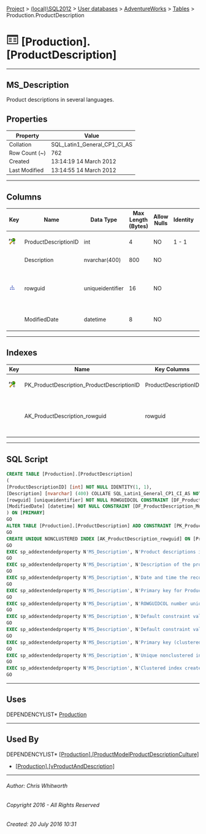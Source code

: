 #### 

[Project](../../../../index.md) > [(local)\\SQL2012](../../../index.md) > [User databases](../../index.md) > [AdventureWorks](../index.md) > [Tables](Tables.md) > Production.ProductDescription

# ![Tables](../../../../Images/Table32.png) [Production].[ProductDescription]

---

## <a name="#description"></a>MS_Description

Product descriptions in several languages.

## <a name="#properties"></a>Properties

| Property | Value |
|---|---|
| Collation | SQL_Latin1_General_CP1_CI_AS |
| Row Count (~) | 762 |
| Created | 13:14:19 14 March 2012 |
| Last Modified | 13:14:55 14 March 2012 |


---

## <a name="#columns"></a>Columns

| Key | Name | Data Type | Max Length (Bytes) | Allow Nulls | Identity | Default | Description |
|---|---|---|---|---|---|---|---|
| [![Cluster Primary Key PK_ProductDescription_ProductDescriptionID: ProductDescriptionID](../../../../Images/pkcluster.png)](#indexes) | ProductDescriptionID | int | 4 | NO | 1 - 1 |  | _Primary key for ProductDescription records._ |
|  | Description | nvarchar(400) | 800 | NO |  |  | _Description of the product._ |
| [![Indexes AK_ProductDescription_rowguid](../../../../Images/Index.png)](#indexes) | rowguid | uniqueidentifier | 16 | NO |  | (newid()) | _ROWGUIDCOL number uniquely identifying the record. Used to support a merge replication sample._ |
|  | ModifiedDate | datetime | 8 | NO |  | (getdate()) | _Date and time the record was last updated._ |


---

## <a name="#indexes"></a>Indexes

| Key | Name | Key Columns | Unique | Description |
|---|---|---|---|---|
| [![Cluster Primary Key PK_ProductDescription_ProductDescriptionID: ProductDescriptionID](../../../../Images/pkcluster.png)](#indexes) | PK_ProductDescription_ProductDescriptionID | ProductDescriptionID | YES | _Primary key (clustered) constraint_ |
|  | AK_ProductDescription_rowguid | rowguid | YES | _Unique nonclustered index. Used to support replication samples._ |


---

## <a name="#sqlscript"></a>SQL Script

```sql
CREATE TABLE [Production].[ProductDescription]
(
[ProductDescriptionID] [int] NOT NULL IDENTITY(1, 1),
[Description] [nvarchar] (400) COLLATE SQL_Latin1_General_CP1_CI_AS NOT NULL,
[rowguid] [uniqueidentifier] NOT NULL ROWGUIDCOL CONSTRAINT [DF_ProductDescription_rowguid] DEFAULT (newid()),
[ModifiedDate] [datetime] NOT NULL CONSTRAINT [DF_ProductDescription_ModifiedDate] DEFAULT (getdate())
) ON [PRIMARY]
GO
ALTER TABLE [Production].[ProductDescription] ADD CONSTRAINT [PK_ProductDescription_ProductDescriptionID] PRIMARY KEY CLUSTERED  ([ProductDescriptionID]) ON [PRIMARY]
GO
CREATE UNIQUE NONCLUSTERED INDEX [AK_ProductDescription_rowguid] ON [Production].[ProductDescription] ([rowguid]) ON [PRIMARY]
GO
EXEC sp_addextendedproperty N'MS_Description', N'Product descriptions in several languages.', 'SCHEMA', N'Production', 'TABLE', N'ProductDescription', NULL, NULL
GO
EXEC sp_addextendedproperty N'MS_Description', N'Description of the product.', 'SCHEMA', N'Production', 'TABLE', N'ProductDescription', 'COLUMN', N'Description'
GO
EXEC sp_addextendedproperty N'MS_Description', N'Date and time the record was last updated.', 'SCHEMA', N'Production', 'TABLE', N'ProductDescription', 'COLUMN', N'ModifiedDate'
GO
EXEC sp_addextendedproperty N'MS_Description', N'Primary key for ProductDescription records.', 'SCHEMA', N'Production', 'TABLE', N'ProductDescription', 'COLUMN', N'ProductDescriptionID'
GO
EXEC sp_addextendedproperty N'MS_Description', N'ROWGUIDCOL number uniquely identifying the record. Used to support a merge replication sample.', 'SCHEMA', N'Production', 'TABLE', N'ProductDescription', 'COLUMN', N'rowguid'
GO
EXEC sp_addextendedproperty N'MS_Description', N'Default constraint value of GETDATE()', 'SCHEMA', N'Production', 'TABLE', N'ProductDescription', 'CONSTRAINT', N'DF_ProductDescription_ModifiedDate'
GO
EXEC sp_addextendedproperty N'MS_Description', N'Default constraint value of NEWID()', 'SCHEMA', N'Production', 'TABLE', N'ProductDescription', 'CONSTRAINT', N'DF_ProductDescription_rowguid'
GO
EXEC sp_addextendedproperty N'MS_Description', N'Primary key (clustered) constraint', 'SCHEMA', N'Production', 'TABLE', N'ProductDescription', 'CONSTRAINT', N'PK_ProductDescription_ProductDescriptionID'
GO
EXEC sp_addextendedproperty N'MS_Description', N'Unique nonclustered index. Used to support replication samples.', 'SCHEMA', N'Production', 'TABLE', N'ProductDescription', 'INDEX', N'AK_ProductDescription_rowguid'
GO
EXEC sp_addextendedproperty N'MS_Description', N'Clustered index created by a primary key constraint.', 'SCHEMA', N'Production', 'TABLE', N'ProductDescription', 'INDEX', N'PK_ProductDescription_ProductDescriptionID'
GO

```


---

## <a name="#uses"></a>Uses

DEPENDENCYLIST* [Production](../Security/Schemas/Production.md)


---

## <a name="#usedby"></a>Used By

DEPENDENCYLIST* [[Production].[ProductModelProductDescriptionCulture]](ProductModelProductDescriptionCulture.md)
* [[Production].[vProductAndDescription]](../Views/vProductAndDescription.md)


---

###### Author:  Chris Whitworth

###### Copyright 2016 - All Rights Reserved

###### Created: 20 July 2016 10:31

